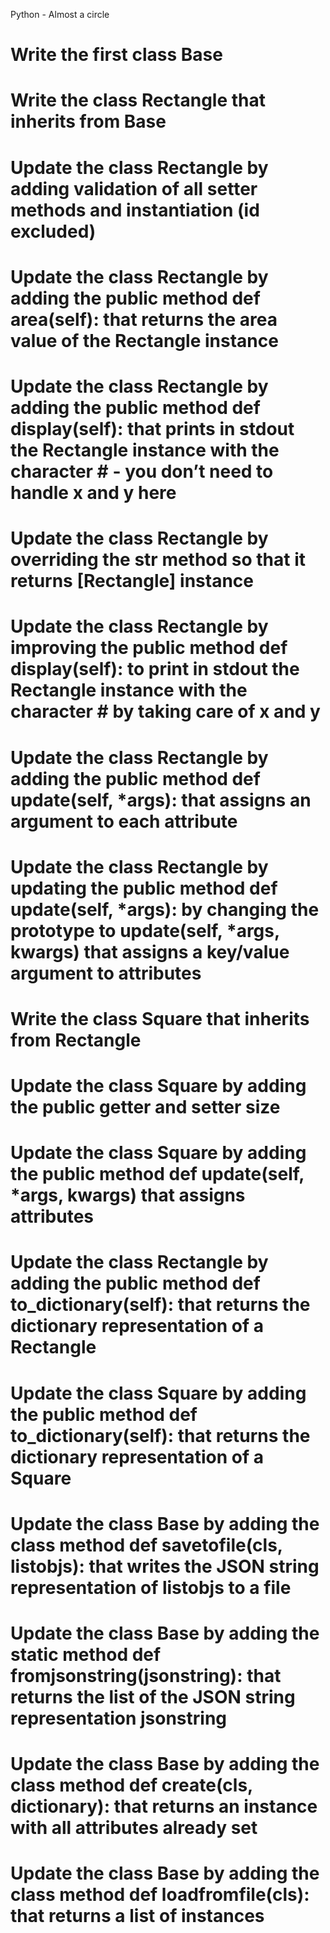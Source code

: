 Python - Almost a circle
# Write the first class Base
# Write the class Rectangle that inherits from Base
# Update the class Rectangle by adding validation of all setter methods and instantiation (id excluded)
# Update the class Rectangle by adding the public method def area(self): that returns the area value of the Rectangle instance
# Update the class Rectangle by adding the public method def display(self): that prints in stdout the Rectangle instance with the character # - you don’t need to handle x and y here
# Update the class Rectangle by overriding the str method so that it returns [Rectangle] instance
# Update the class Rectangle by improving the public method def display(self): to print in stdout the Rectangle instance with the character # by taking care of x and y
# Update the class Rectangle by adding the public method def update(self, *args): that assigns an argument to each attribute
# Update the class Rectangle by updating the public method def update(self, *args): by changing the prototype to update(self, *args, kwargs) that assigns a key/value argument to attributes
# Write the class Square that inherits from Rectangle
# Update the class Square by adding the public getter and setter size
# Update the class Square by adding the public method def update(self, *args, kwargs) that assigns attributes
# Update the class Rectangle by adding the public method def to_dictionary(self): that returns the dictionary representation of a Rectangle
# Update the class Square by adding the public method def to_dictionary(self): that returns the dictionary representation of a Square
# Update the class Base by adding the class method def savetofile(cls, listobjs): that writes the JSON string representation of listobjs to a file
# Update the class Base by adding the static method def fromjsonstring(jsonstring): that returns the list of the JSON string representation jsonstring
# Update the class Base by adding the class method def create(cls, dictionary): that returns an instance with all attributes already set
# Update the class Base by adding the class method def loadfromfile(cls): that returns a list of instances
